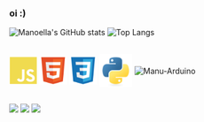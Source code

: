 ### oi :)

![Manoella's GitHub stats](https://github-readme-stats.vercel.app/api?username=manuwaideman&show_icons=true&theme=radical)
![Top Langs](https://github-readme-stats.vercel.app/api/top-langs/?username=manuwaideman&layout=compact&theme=radical)

<div style="display: inline_block"><br>
  <img align="center" alt="Manu-Js" height="50" width="50" src="https://raw.githubusercontent.com/devicons/devicon/master/icons/javascript/javascript-plain.svg">
  <img align="center" alt="Manu-HTML" height="50" width="50" src="https://raw.githubusercontent.com/devicons/devicon/master/icons/html5/html5-original.svg">
  <img align="center" alt="Manu-CSS" height="50" width="50" src="https://raw.githubusercontent.com/devicons/devicon/master/icons/css3/css3-original.svg">
  <img align="center" alt="Manu-Python" height="60" width="60" src="https://raw.githubusercontent.com/devicons/devicon/master/icons/python/python-original.svg">
  <img align="center" alt="Manu-Arduino" height="70" width="70" src="https://cdn.jsdelivr.net/gh/devicons/devicon/icons/arduino/arduino-original-wordmark.svg">
</div>
  
  ##

<div> 
  <a href="https://instagram.com/manoellahw" target="_blank"><img src="https://img.shields.io/badge/-Instagram-%23E4405F?style=for-the-badge&logo=instagram&logoColor=white" target="_blank"></a>
  <a href = "mailto:contatomherreriaswaideman@gmail.com"><img src="https://img.shields.io/badge/-Gmail-%23333?style=for-the-badge&logo=gmail&logoColor=white" target="_blank"></a>
  <a href="https://www.linkedin.com/in/manoella-waideman-3a5a56289" target="_blank"><img src="https://img.shields.io/badge/-LinkedIn-%230077B5?style=for-the-badge&logo=linkedin&logoColor=white" target="_blank"></a>  
</div>
